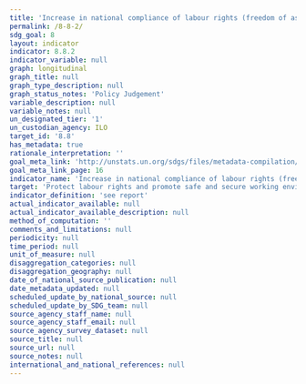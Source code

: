```yaml
---
title: 'Increase in national compliance of labour rights (freedom of association and collective bargaining) based on International Labour Organization (ILO) textual sources and national legislation, by sex and migrant status'
permalink: /8-8-2/
sdg_goal: 8
layout: indicator
indicator: 8.8.2
indicator_variable: null
graph: longitudinal
graph_title: null
graph_type_description: null
graph_status_notes: 'Policy Judgement'
variable_description: null
variable_notes: null
un_designated_tier: '1'
un_custodian_agency: ILO
target_id: '8.8'
has_metadata: true
rationale_interpretation: ''
goal_meta_link: 'http://unstats.un.org/sdgs/files/metadata-compilation/Metadata-Goal-8.pdf'
goal_meta_link_page: 16
indicator_name: 'Increase in national compliance of labour rights (freedom of association and collective bargaining) based on International Labour Organization (ILO) textual sources and national legislation, by sex and migrant status'
target: 'Protect labour rights and promote safe and secure working environments for all workers, including migrant workers, in particular women migrants, and those in precarious employment.'
indicator_definition: 'see report'
actual_indicator_available: null
actual_indicator_available_description: null
method_of_computation: ''
comments_and_limitations: null
periodicity: null
time_period: null
unit_of_measure: null
disaggregation_categories: null
disaggregation_geography: null
date_of_national_source_publication: null
date_metadata_updated: null
scheduled_update_by_national_source: null
scheduled_update_by_SDG_team: null
source_agency_staff_name: null
source_agency_staff_email: null
source_agency_survey_dataset: null
source_title: null
source_url: null
source_notes: null
international_and_national_references: null
---
```

